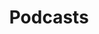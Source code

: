 ---
widget: pages
headless: true  # This file represents a page section.

# ... Put Your Section Options Here (title etc.) ...
title: Podcasts
subtitle: ''

# Position of this section on the page
weight: 1

content:
  # Filter content to display
  filters:
    # The folders to display content from
    folders:
      - media
    tag: ''
    category: 'podcast'
    publication_type: ''
    author: ''
    exclude_featured: false
    exclude_future: false
    exclude_past: false
  # Choose how many pages you would like to display (0 = all pages)
  count: 10
  # Choose how many pages you would like to offset by
  # Useful if you wish to show the first item in the Featured widget
  offset: 0
  # Field to sort by, such as Date or Title
  sort_by: 'Date'
  sort_ascending: false
design:
  # Choose a listing view
  view: compact
  # Choose how many columns the section has. Valid values: '1' or '2'.
  columns: '1'
---
